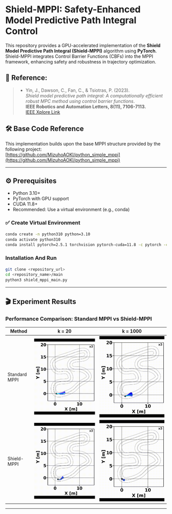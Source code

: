 # Shield-MPPI: Safety-Enhanced Model Predictive Path Integral Control

This repository provides a GPU-accelerated implementation of the **Shield Model Predictive Path Integral (Shield-MPPI)** algorithm using **PyTorch**. Shield-MPPI integrates Control Barrier Functions (CBFs) into the MPPI framework, enhancing safety and robustness in trajectory optimization.


## 🔗 Reference:
> - Yin, J., Dawson, C., Fan, C., & Tsiotras, P. (2023).  
>   *Shield model predictive path integral: A computationally efficient robust MPC method using control barrier functions*.  
>   **IEEE Robotics and Automation Letters, 8(11), 7106-7113.**  
>   [IEEE Xplore Link](https://ieeexplore.ieee.org/abstract/document/10250917)

## 🛠 Base Code Reference

This implementation builds upon the base MPPI structure provided by the following project:  
[https://github.com/MizuhoAOKI/python_simple_mppi](https://github.com/MizuhoAOKI/python_simple_mppi)

---

## ⚙️ Prerequisites

- Python 3.10+
- PyTorch with GPU support
- CUDA 11.8+
- Recommended: Use a virtual environment (e.g., conda)

### ✅ Create Virtual Environment

```bash
conda create -n python310 python=3.10
conda activate python310
conda install pytorch=2.5.1 torchvision pytorch-cuda=11.8 -c pytorch -c nvidia
```
### Installation And Run
```bash
git clone <repository_url>
cd <repository_name>/main
python3 shield_mppi_main.py
```
---

## 🎬 Experiment Results

### Performance Comparison: Standard MPPI vs Shield-MPPI

| Method        | k = 20                             | k = 1000                              |
|---------------|------------------------------------|---------------------------------------|
| Standard MPPI | ![](gifs/standard_MPPI_k20.gif)         | ![](gifs/standard_MPPI_k1000.gif)          |
| Shield-MPPI   | ![](gifs/shield_MPPI_k20.gif)           | ![](gifs/shield_MPPI_k1000.gif)            |


---


